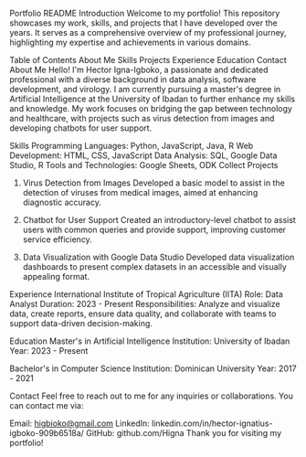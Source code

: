 Portfolio README
Introduction
Welcome to my portfolio! This repository showcases my work, skills, and projects that I have developed over the years. It serves as a comprehensive overview of my professional journey, highlighting my expertise and achievements in various domains.

Table of Contents
About Me
Skills
Projects
Experience
Education
Contact
About Me
Hello! I'm Hector Igna-Igboko, a passionate and dedicated professional with a diverse background in data analysis, software development, and virology. I am currently pursuing a master's degree in Artificial Intelligence at the University of Ibadan to further enhance my skills and knowledge. My work focuses on bridging the gap between technology and healthcare, with projects such as virus detection from images and developing chatbots for user support.

Skills
Programming Languages: Python, JavaScript, Java, R
Web Development: HTML, CSS, JavaScript
Data Analysis: SQL, Google Data Studio, R
Tools and Technologies: Google Sheets, ODK Collect
Projects
1. Virus Detection from Images
Developed a basic model to assist in the detection of viruses from medical images, aimed at enhancing diagnostic accuracy.

2. Chatbot for User Support
Created an introductory-level chatbot to assist users with common queries and provide support, improving customer service efficiency.

3. Data Visualization with Google Data Studio
Developed data visualization dashboards to present complex datasets in an accessible and visually appealing format.

Experience
International Institute of Tropical Agriculture (IITA)
Role: Data Analyst
Duration: 2023 - Present
Responsibilities:
Analyze and visualize data, create reports, ensure data quality, and collaborate with teams to support data-driven decision-making.

Education
Master's in Artificial Intelligence
Institution: University of Ibadan
Year: 2023 - Present

Bachelor's in Computer Science
Institution: Dominican University
Year: 2017 - 2021

Contact
Feel free to reach out to me for any inquiries or collaborations. You can contact me via:

Email: higbioko@gmail.com
LinkedIn: linkedin.com/in/hector-ignatius-igboko-909b6518a/
GitHub: github.com/Higna
Thank you for visiting my portfolio!